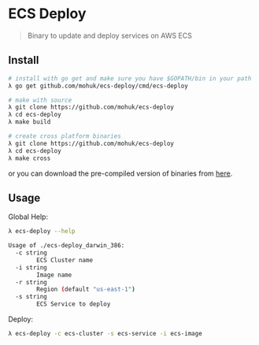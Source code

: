 # ECS Deploy
> Binary to update and deploy services on AWS ECS

## Install
```bash
# install with go get and make sure you have $GOPATH/bin in your path
λ go get github.com/mohuk/ecs-deploy/cmd/ecs-deploy

# make with source
λ git clone https://github.com/mohuk/ecs-deploy
λ cd ecs-deploy
λ make build

# create cross platform binaries
λ git clone https://github.com/mohuk/ecs-deploy
λ cd ecs-deploy
λ make cross
```
or you can download the pre-compiled version of binaries from [here](https://github.com/mohuk/ecs-deploy/releases/tag/0.1.0).

## Usage

Global Help:
```bash
λ ecs-deploy --help

Usage of ./ecs-deploy_darwin_386:
  -c string
    	ECS Cluster name
  -i string
    	Image name
  -r string
    	Region (default "us-east-1")
  -s string
    	ECS Service to deploy
```

Deploy:
```bash
λ ecs-deploy -c ecs-cluster -s ecs-service -i ecs-image
```
